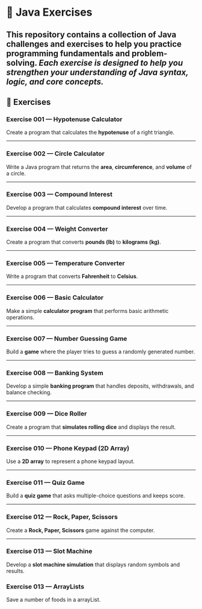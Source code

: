
# 🧩 Java Exercises

This repository contains a collection of **Java challenges and exercises** to help you practice programming fundamentals and problem-solving.
*Each exercise is designed to help you strengthen your understanding of Java syntax, logic, and core concepts.*
---

## 📘 Exercises

### **Exercise 001 — Hypotenuse Calculator**
Create a program that calculates the **hypotenuse** of a right triangle.

---

### **Exercise 002 — Circle Calculator**
Write a Java program that returns the **area**, **circumference**, and **volume** of a circle.

---

### **Exercise 003 — Compound Interest**
Develop a program that calculates **compound interest** over time.

---

### **Exercise 004 — Weight Converter**
Create a program that converts **pounds (lb)** to **kilograms (kg)**.

---

### **Exercise 005 — Temperature Converter**
Write a program that converts **Fahrenheit** to **Celsius**.

---

### **Exercise 006 — Basic Calculator**
Make a simple **calculator program** that performs basic arithmetic operations.

---

### **Exercise 007 — Number Guessing Game**
Build a **game** where the player tries to guess a randomly generated number.

---

### **Exercise 008 — Banking System**
Develop a simple **banking program** that handles deposits, withdrawals, and balance checking.

---

### **Exercise 009 — Dice Roller**
Create a program that **simulates rolling dice** and displays the result.

---

### **Exercise 010 — Phone Keypad (2D Array)**
Use a **2D array** to represent a phone keypad layout.

---

### **Exercise 011 — Quiz Game**
Build a **quiz game** that asks multiple-choice questions and keeps score.

---

### **Exercise 012 — Rock, Paper, Scissors**
Create a **Rock, Paper, Scissors** game against the computer.

---

### **Exercise 013 — Slot Machine**
Develop a **slot machine simulation** that displays random symbols and results.

### **Exercise 013 — ArrayLists**
Save a number of foods in a arrayList.
